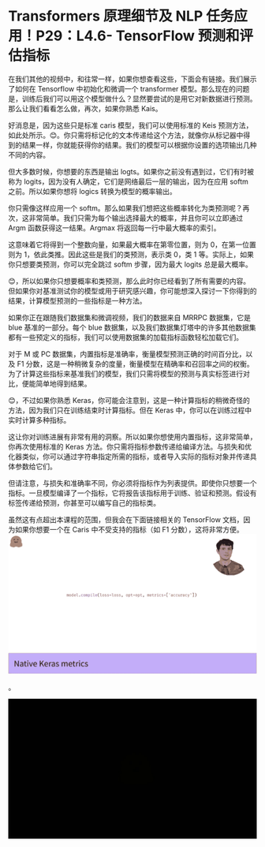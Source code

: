 #  Transformers 原理细节及 NLP 任务应用！P29：L4.6- TensorFlow 预测和评估指标 

在我们其他的视频中，和往常一样，如果你想查看这些，下面会有链接。我们展示了如何在 Tensorflow 中初始化和微调一个 transformer 模型。那么现在的问题是，训练后我们可以用这个模型做什么？显然要尝试的是用它对新数据进行预测。那么让我们看看怎么做，再次，如果你熟悉 Kais。

好消息是，因为这些只是标准 caris 模型，我们可以使用标准的 Keis 预测方法，如此处所示。😊。你只需将标记化的文本传递给这个方法，就像你从标记器中得到的结果一样，你就能获得你的结果。我们的模型可以根据你设置的选项输出几种不同的内容。

但大多数时候，你想要的东西是输出 logts。如果你之前没有遇到过，它们有时被称为 logits，因为没有人确定，它们是网络最后一层的输出，因为在应用 softm 之前。所以如果你想将 logics 转换为模型的概率输出。

你只需像这样应用一个 softm。那么如果我们想把这些概率转化为类预测呢？再次，这非常简单。我们只需为每个输出选择最大的概率，并且你可以立即通过 Argm 函数获得这一结果。Argmax 将返回每一行中最大概率的索引。

这意味着它将得到一个整数向量，如果最大概率在第零位置，则为 0，在第一位置则为 1，依此类推。因此这些是我们的类预测，表示类 0，类 1 等。实际上，如果你只想要类预测，你可以完全跳过 softm 步骤，因为最大 logits 总是最大概率。

😊，所以如果你只想要概率和类预测，那么此时你已经看到了所有需要的内容。但如果你对基准测试你的模型或用于研究感兴趣，你可能想深入探讨一下你得到的结果，计算模型预测的一些指标是一种方法。

如果你正在跟随我们数据集和微调视频，我们的数据来自 MRRPC 数据集，它是 blue 基准的一部分。每个 blue 数据集，以及我们数据集灯塔中的许多其他数据集都有一些预定义的指标，我们可以使用数据集的加载指标函数轻松加载它们。

对于 M 或 PC 数据集，内置指标是准确率，衡量模型预测正确的时间百分比，以及 F1 分数，这是一种稍微复杂的度量，衡量模型在精确率和召回率之间的权衡。为了计算这些指标来基准我们的模型，我们只需将模型的预测与真实标签进行对比，便能简单地得到结果。

😊，不过如果你熟悉 Keras，你可能会注意到，这是一种计算指标的稍微奇怪的方法，因为我们只在训练结束时计算指标。但在 Keras 中，你可以在训练过程中实时计算多种指标。

这让你对训练进展有非常有用的洞察。所以如果你想使用内置指标，这非常简单，你再次使用标准的 Keras 方法。你只需将指标参数传递给编译方法。与损失和优化器类似，你可以通过字符串指定所需的指标，或者导入实际的指标对象并传递具体参数给它们。

但请注意，与损失和准确率不同，你必须将指标作为列表提供。即使你只想要一个指标。一旦模型编译了一个指标，它将报告该指标用于训练、验证和预测。假设有标签传递给预测，你甚至可以编写自己的指标类。

虽然这有点超出本课程的范围，但我会在下面链接相关的 TensorFlow 文档，因为如果你想要一个在 Caris 中不受支持的指标（如 F1 分数），这将非常方便。![](img/beadff4afadc3bf0228241989afe4e3f_1.png)

。

![](img/beadff4afadc3bf0228241989afe4e3f_3.png)
